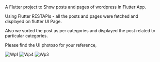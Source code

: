 A Flutter project to Show posts and pages of wordpress in Flutter App.

Using Flutter RESTAPIs - all the posts and pages were fetched and displayed on flutter UI Page.

Also we sorted the post as per categories and displayed the post related to particular categories.

Please find the UI photoso for your reference,

![Wp1](https://github.com/sagar816/wordpress_flutter/assets/78189906/08bf01fa-b1c4-4d40-a37b-0910a56557b3)
![Wp4](https://github.com/sagar816/wordpress_flutter/assets/78189906/ade929f7-7217-4caf-934c-aa7e5a54f369)
![Wp3](https://github.com/sagar816/wordpress_flutter/assets/78189906/cd58c38b-a1c2-40b5-9411-3a9d057ba4a3)

